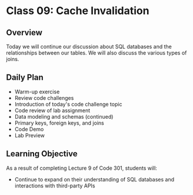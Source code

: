 # Class 09: Cache Invalidation

## Overview

Today we will continue our discussion about SQL databases and the relationships between our tables. We will also discuss the various types of joins.

## Daily Plan

- Warm-up exercise
- Review code challenges
- Introduction of today's code challenge topic
- Code review of lab assignment
- Data modeling and schemas (continued)
- Primary keys, foreign keys, and joins
- Code Demo
- Lab Preview

## Learning Objective

As a result of completing Lecture 9 of Code 301, students will:
- Continue to expand on their understanding of SQL databases and interactions with third-party APIs

